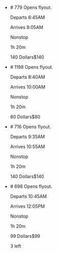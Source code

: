 * \# 779 Opens flyout.
    
    Departs 6:45AM
    
    Arrives 8:05AM
    
    Nonstop
    
    1h 20m
    
    140 Dollars$140
    
* \# 1198 Opens flyout.
    
    Departs 8:40AM
    
    Arrives 10:00AM
    
    Nonstop
    
    1h 20m
    
    80 Dollars$80
    
* \# 716 Opens flyout.
    
    Departs 9:35AM
    
    Arrives 10:55AM
    
    Nonstop
    
    1h 20m
    
    140 Dollars$140
    
* \# 698 Opens flyout.
    
    Departs 10:45AM
    
    Arrives 12:05PM
    
    Nonstop
    
    1h 20m
    
    99 Dollars$99
    
    3 left